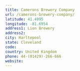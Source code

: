 ```yaml
---
title: Camerons Brewery Company
url: /camerons-brewery-company/
latitude: 41.4995
longitude: -81.6954
address1: Lion Brewery
address2: 
city: Harltepool
state: Cleveland
code: 
country: United Kingdom
phone: 44-(01429)-266-666
website: 
---
```


